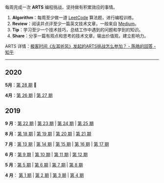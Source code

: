 每周完成一次 **ARTS** 编程挑战，坚持做有积累效应的事情。

1. **Algorithm**：每周至少做一道  [LeetCode](https://leetcode-cn.com/)  算法题，进行编程训练。
2. **Review**：阅读并点评至少一篇英文技术文章，一般来自 [Medium](https://medium.com/)。
3. **Tip**：学习至少一个技术技巧，总结工作中遇到的问题和学到的知识。
4. **Share**：分享一篇有观点和思考的技术文章，输出价值观，建立影响力。

ARTS 详情：[极客时间《左耳听风》发起的ARTS挑战怎么参加？ - 陈皓的回答 - 知乎](https://www.zhihu.com/question/301150832/answer/529809529)

------

## 2020

**5月**：[第 28 期](doc/arts-28.md) :high_brightness:

**4月**：[第 26 期](doc/arts-26.md) | [第 27 期](doc/arts-27.md)

## 2019

**9 月**：[第 22 期](doc/arts-22.md) | [第 23 期](doc/arts-23.md) | [第 24 期](doc/arts-24.md) | [第 25 期](doc/arts-25.md)

**8 月**：[第 18 期](doc/arts-18.md) | [第 19 期](doc/arts-19.md) | [第 20 期](doc/arts-20.md) | [第 21 期](doc/arts-21.md)

**7 月**：[第 13 期](doc/arts-13.md) | [第 14 期](doc/arts-14.md) | [第 15 期](doc/arts-15.md) | [第 16 期](doc/arts-16.md) | [第 17 期](doc/arts-17.md)

**6 月**：[第 9 期](doc/arts-09.md) | [第 10 期](doc/arts-10.md) | [第 11 期](doc/arts-11.md) | [第 12 期](doc/arts-12.md)

**5 月**：[第 5 期](doc/arts-05.md) | [第 6 期](doc/arts-06.md) | [第 7 期](doc/arts-07.md) | [第 8 期](doc/arts-08.md)

**4 月**： [第 1 期](doc/arts-01.md) | [第 2 期](doc/arts-02.md) | [第 3 期](doc/arts-03.md) | [第 4 期](doc/arts-04.md)
